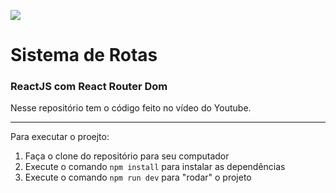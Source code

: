 ![](https://i.imgur.com/xG74tOh.png)

# Sistema de Rotas 

### ReactJS com React Router Dom


Nesse repositório tem o código feito no vídeo do Youtube.

---

Para executar o proejto:

1. Faça o clone do repositório para seu computador
2. Execute o comando `npm install` para instalar as dependências
3. Execute o comando `npm run dev` para "rodar" o projeto

